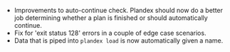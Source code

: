 - Improvements to auto-continue check. Plandex should now do a better job determining whether a plan is finished or should automatically continue.
- Fix for 'exit status 128' errors in a couple of edge case scenarios.
- Data that is piped into `plandex load` is now automatically given a name.
